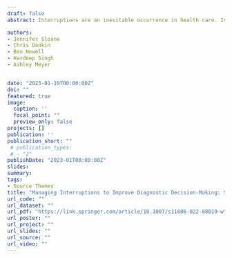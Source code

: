 ```yaml
---
draft: false
abstract: Interruptions are an inevitable occurrence in health care. Interruptions in diagnostic decision-making are no exception and can have negative consequences on both the decision-making process and well-being of the decision-maker. This may result in inaccurate or delayed diagnoses. To date, research specific to interruptions on diagnostic decision-making has been limited, but strategies to help manage the negative impacts of interruptions need to be developed and implemented. In this perspective, we first present a modified model of interruptions to visualize the interruption process and illustrate where potential interventions can be implemented. We then consider several empirically tested strategies from the fields of health care and cognitive psychology that can lay the groundwork for additional research to mitigate effects of interruptions during diagnostic decision-making. We highlight strategies to minimize the negative impacts of interruptions as well as strategies to prevent interruptions altogether. Additionally, we build upon these strategies to propose specific research priorities within the field of diagnostic safety. Identifying effective interventions to help clinicians better manage interruptions has the potential to minimize diagnostic errors and improve patient outcomes.

authors:
- Jennifer Sloane
- Chris Donkin
- Ben Newell
- Hardeep Singh
- Ashley Meyer


date: "2023-01-19T00:00:00Z"
doi: ""
featured: true
image:
  caption: ''
  focal_point: ""
  preview_only: false
projects: []
publication: ''
publication_short: ""
 # publication_types:
 # - "2"
publishDate: "2023-01T00:00:00Z"
slides: 
summary: 
tags:
- Source Themes
title: "Managing Interruptions to Improve Diagnostic Decision-Making: Strategies and Recommended Research Agenda."
url_code: ""
url_dataset: ""
url_pdf: "https://link.springer.com/article/10.1007/s11606-022-08019-w"
url_poster: ""
url_project: ""
url_slides: ""
url_source: ""
url_video: ""
---
```


